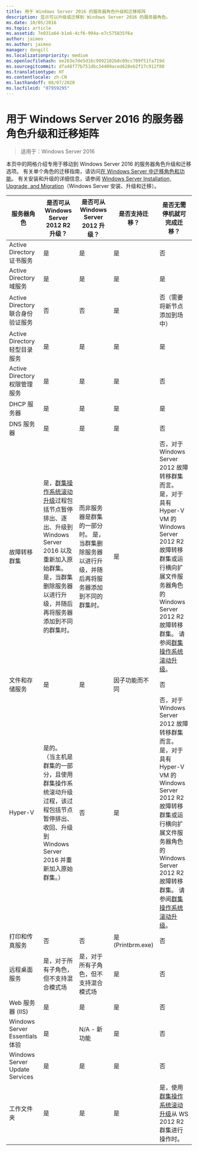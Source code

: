```yaml
---
title: 用于 Windows Server 2016 的服务器角色升级和迁移矩阵
description: 显示可以升级或迁移到 Windows Server 2016 的服务器角色。
ms.date: 10/05/2016
ms.topic: article
ms.assetid: 7e031a64-b1e6-4cf6-994a-e7c575835f6a
author: jaimeo
ms.author: jaimeo
manager: dongill
ms.localizationpriority: medium
ms.openlocfilehash: ee263e7de5d16c9992102b8c09cc709f51fa719d
ms.sourcegitcommit: dfa48f77b751dbc34409aced628eb2f17c912f08
ms.translationtype: HT
ms.contentlocale: zh-CN
ms.lasthandoff: 08/07/2020
ms.locfileid: "87959295"
---
```

# <a name="server-role-upgrade-and-migration-matrix-for-windows-server-2016"></a>用于 Windows Server 2016 的服务器角色升级和迁移矩阵

>适用于：Windows Server 2016

本页中的网格介绍专用于移动到 Windows Server 2016 的服务器角色升级和迁移选项。 有关单个角色的迁移指南，请访问[在 Windows Server 中迁移角色和功能](./migrate-roles-and-features.md)。 有关安装和升级的详细信息，请参阅 [Windows Server Installation, Upgrade, and Migration](./installation-and-upgrade.md)（Windows Server 安装、升级和迁移）。

|服务器角色|是否可从 Windows Server 2012 R2 升级？|是否可从 Windows Server 2012 升级？|是否支持迁移？|是否无需停机就可完成迁移？|
|-------------------|----------|--------------|--------------|----------|
|Active Directory 证书服务|    是|    是|    是|    否|
|Active Directory 域服务|    是|    是|    是|    是|
|Active Directory 联合身份验证服务|    否|    否|    是|    否（需要将新节点添加到场中）|
|Active Directory 轻型目录服务|    是|    是|    是|    是|
|Active Directory 权限管理服务|    是|    是|    是|    否|
|DHCP 服务器|    是|    是|    是|    是|
|DNS 服务器|    是|    是|    是|    否|
|故障转移群集|是，[群集操作系统滚动升级](../failover-clustering/cluster-operating-system-rolling-upgrade.md)过程包括节点暂停排出、逐出、升级到 Windows Server 2016 以及重新加入原始群集。 是，当群集删除服务器以进行升级，并随后再将服务器添加到不同的群集时。|而非服务器是群集的一部分时。 是，当群集删除服务器以进行升级，并随后再将服务器添加到不同的群集时。    |是|否，对于 Windows Server 2012 故障转移群集而言。 是，对于具有 Hyper-V VM 的 Windows Server 2012 R2 故障转移群集或运行横向扩展文件服务器角色的 Windows Server 2012 R2 故障转移群集。 请参阅[群集操作系统滚动升级](../failover-clustering/cluster-operating-system-rolling-upgrade.md)。|
|文件和存储服务|    是|    是|    因子功能而不同|    否|
|Hyper-V| 是的。 （当主机是群集的一部分，且使用群集操作系统滚动升级过程，该过程包括节点暂停排出、收回、升级到 Windows Server 2016 并重新加入原始群集。）|  否|   是|  否，对于 Windows Server 2012 故障转移群集而言。 是，对于具有 Hyper-V VM 的 Windows Server 2012 R2 故障转移群集或运行横向扩展文件服务器角色的 Windows Server 2012 R2 故障转移群集。 请参阅[群集操作系统滚动升级](../failover-clustering/cluster-operating-system-rolling-upgrade.md)。|
|打印和传真服务|    否|    否|    是 (Printbrm.exe)|    否|
|远程桌面服务|    是，对于所有子角色，但不支持混合模式场|    是，对于所有子角色，但不支持混合模式场|    是|    否|
|Web 服务器 (IIS)|    是|    是|    是|    否|
|Windows Server Essentials 体验|    是|    N/A - 新功能|    是|    否|
|Windows Server Update Services|    是|    是|    是|    否|
|工作文件夹|    是|    是|    是|    是，使用[群集操作系统滚动升级](../failover-clustering/cluster-operating-system-rolling-upgrade.md)从 WS 2012 R2 群集进行操作时。|
